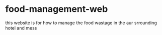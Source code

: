 # food-management-web
this website is for how to manage the food wastage in the aur srrounding hotel and mess 
